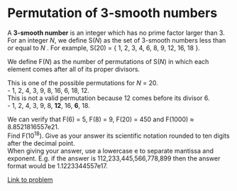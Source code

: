 # Permutation of 3-smooth numbers

<p>
A <b>3-smooth number</b> is an integer which has no prime factor larger than 3. For an integer <var>N</var>, we define S(<var>N</var>) as the set of 3-smooth numbers less than or equal to <var>N</var> . For example, S(20) = { 1, 2, 3, 4, 6, 8, 9, 12, 16, 18 }.
</p>
<p>
We define F(<var>N</var>) as the number of permutations of S(<var>N</var>) in which each element comes after all of its proper divisors.
</p>
<p>
This is one of the possible permutations for <var>N</var> = 20.<br />
- 1, 2, 4, 3, 9, 8, 16, 6, 18, 12.<br />
This is not a valid permutation because 12 comes before its divisor 6.<br />
- 1, 2, 4, 3, 9, 8, <b>12</b>, 16, <b>6</b>, 18.
</p>
<p>
We can verify that F(6) = 5, F(8) = 9, F(20) = 450 and F(1000) ≈ 8.8521816557e21.<br />
Find F(10<sup>18</sup>). Give as your answer its scientific notation rounded to ten digits after the decimal point.<br />
When giving your answer, use a lowercase e to separate mantissa and exponent. E.g. if the answer is 112,233,445,566,778,899 then the answer format would be 1.1223344557e17.
</p>

[Link to problem](https://projecteuler.net/problem=462)
